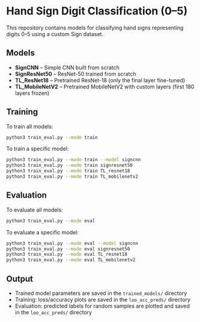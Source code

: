 # Hand Sign Digit Classification (0–5)

This repository contains models for classifying hand signs representing digits 0–5 using a custom Sign dataset.

## Models

- **SignCNN** – Simple CNN built from scratch  
- **SignResNet50** – ResNet-50 trained from scratch  
- **TL_ResNet18** – Pretrained ResNet-18 (only the final layer fine-tuned)  
- **TL_MobileNetV2** – Pretrained MobileNetV2 with custom layers (first 180 layers frozen)

## Training

To train all models:
```bash
python3 train_eval.py --mode train
```

To train a specific model:
```bash
python3 train_eval.py --mode train --model signcnn
python3 train_eval.py --mode train signresnet50
python3 train_eval.py --mode train TL_resnet18
python3 train_eval.py --mode train TL_mobilenetv2
```

## Evaluation

To evaluate all models:
```bash
python3 train_eval.py --mode eval
```

To evaluate a specific model:
```bash
python3 train_eval.py --mode eval --model signcnn
python3 train_eval.py --mode eval signresnet50
python3 train_eval.py --mode eval TL_resnet18
python3 train_eval.py --mode eval TL_mobilenetv2
```

## Output

- Trained model parameters are saved in the `trained_models/` directory  
- Training: loss/accuracy plots are saved in the `loo_acc_preds/` directory
- Evaluation: predicted labels for random samples are plotted and saved in the `loo_acc_preds/` directory
